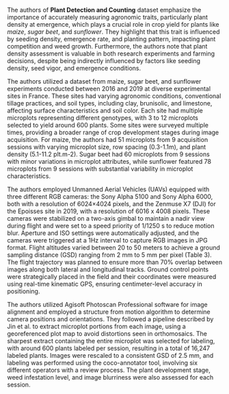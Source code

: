 The authors of **Plant Detection and Counting** dataset emphasize the importance of accurately measuring agronomic traits, particularly plant density at emergence, which plays a crucial role in crop yield for plants like *maize*, *sugar beet*, and *sunflower*. They highlight that this trait is influenced by seeding density, emergence rate, and planting pattern, impacting plant competition and weed growth. Furthermore, the authors note that plant density assessment is valuable in both research experiments and farming decisions, despite being indirectly influenced by factors like seeding density, seed vigor, and emergence conditions.

The authors utilized a dataset from maize, sugar beet, and sunflower experiments conducted between 2016 and 2019 at diverse experimental sites in France. These sites had varying agronomic conditions, conventional tillage practices, and soil types, including clay, brunisolic, and limestone, affecting surface characteristics and soil color. Each site had multiple microplots representing different genotypes, with 3 to 12 microplots selected to yield around 600 plants. Some sites were surveyed multiple times, providing a broader range of crop development stages during image acquisition. For maize, the authors had 51 microplots from 9 acquisition sessions with varying microplot size, row spacing (0.3-1.1m), and plant density (5.1-11.2 plt.m-2). Sugar beet had 60 microplots from 9 sessions with minor variations in microplot attributes, while sunflower featured 78 microplots from 9 sessions with substantial variability in microplot characteristics.

The authors employed Unmanned Aerial Vehicles (UAVs) equipped with three different RGB cameras: the Sony Alpha 5100 and Sony Alpha 6000, both with a resolution of 6024×4024 pixels, and the Zenmuse X7 (DJI) for the Epoisses site in 2019, with a resolution of 6016 x 4008 pixels. These cameras were stabilized on a two-axis gimbal to maintain a nadir view during flight and were set to a speed priority of 1/1250 s to reduce motion blur. Aperture and ISO settings were automatically adjusted, and the cameras were triggered at a 1Hz interval to capture RGB images in JPG format. Flight altitudes varied between 20 to 50 meters to achieve a ground sampling distance (GSD) ranging from 2 mm to 5 mm per pixel (Table 3). The flight trajectory was planned to ensure more than 70% overlap between images along both lateral and longitudinal tracks. Ground control points were strategically placed in the field and their coordinates were measured using real-time kinematic GPS, ensuring centimeter-level accuracy in positioning.

The authors utilized Agisoft Photoscan Professional software for image alignment and employed a structure from motion algorithm to determine camera positions and orientations. They followed a pipeline described by Jin et al. to extract microplot portions from each image, using a georeferenced plot map to avoid distortions seen in orthomosaics. The sharpest extract containing the entire microplot was selected for labeling, with around 600 plants labeled per session, resulting in a total of 16,247 labeled plants. Images were rescaled to a consistent GSD of 2.5 mm, and labeling was performed using the coco-annotator tool, involving six different operators with a review process. The plant development stage, weed infestation level, and image blurriness were also assessed for each session.